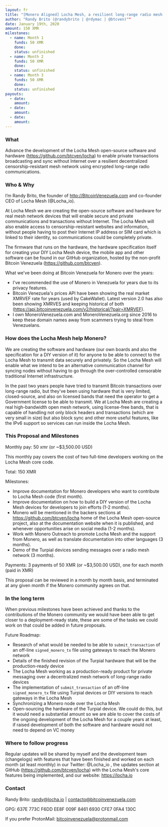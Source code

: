 ```yaml
---
layout: fr
title: "[Monero Aligned] Locha Mesh, a resilient long-range radio mesh network"
author: "Randy Brito (@randybrito | @rdymac | @btcven)""
date: January 19th, 2020
amount: 150 XMR
milestones:
  - name: Month 1
    funds: 50 XMR
    done:
    status: unfinished
  - name: Month 2
    funds: 50 XMR
    done:
    status: unfinished
  - name: Month 3
    funds: 50 XMR
    done:
    status: unfinished
payouts:
  - date:
    amount:
  - date:
    amount:
  - date:
    amount:
---
```


### What

Advance the development of the Locha Mesh open-source software and hardware (https://github.com/btcven/locha) to enable private transactions broadcasting and sync without Internet over a resilient decentralized censorship-resistant mesh network using encrypted long-range radio communications.


### Who & Why

I’m Randy Brito, the founder of http://BitcoinVenezuela.com and co-founder CEO of Locha Mesh (@Locha_io).

At Locha Mesh we are creating the open-source software and hardware for real mesh network devices that will enable secure and private communications and transactions without Internet. The Locha Mesh will also enable access to censorship-resistant websites and information, without people having to post their Internet IP address or SIM card which is linked to their identity, so communications could be completely private.

The firmware that runs on the hardware, the hardware specification itself for creating your DIY Locha Mesh device, the mobile app and other software can be found in our GitHub organization, hosted by the non-profit Bitcoin Venezuela (https://github.com/btcven).

What we've been doing at Bitcoin Venezuela for Monero over the years:

- I've recommended the use of Monero in Venezuela for years due to its privacy features.
- Bitcoin Venezuela's prices API have been showing the real market XMRVEF rate for years (used by CakeWallet). Latest version 2.0 has also been showing XMRVES and keeping historical of both (https://api.bitcoinvenezuela.com/v2/historical/?pair=XMRVEF).
- I own MoneroVenezuela.com and MoneroVenezuela.org since 2016 to keep these domain names away from scammers trying to steal from Venezuelans.


### How does the Locha Mesh help Monero?

We are creating the software and hardware (our own boards and also the specification for a DIY version of it) for anyone to be able to connect to the Locha Mesh to transmit data securely and privately. So the Locha Mesh will enable what we intend to be an alternative communication channel for syncing nodes without having to go through the over-controlled censorable traditional Internet infrastructure.

In the past two years people have tried to transmit Bitcoin transactions over long-range radio, but they've been using hardware that is very limited, closed-source, and also on licensed bands that need the operator to get a Government license to be able to transmit. We at Locha Mesh are creating a real high-bandwidth open mesh network, using license-free bands, that is capable of handling not only block headers and transactions (which are very small in size) but also block sync and other more useful features, like the IPv6 support so services can run inside the Locha Mesh.


### This Proposal and Milestones

Monthly pay: 50 xmr (or ~$3,500.00 USD)

This monthly pay covers the cost of two full-time developers working on the Locha Mesh core code.

Total: 150 XMR

Milestones:
- Improve documentation for Monero developers who want to contribute to Locha Mesh code (first month).
- Improve documentation on how to build a DIY version of the Locha Mesh devices for developers to join efforts (1-2 months).
- Monero will be mentioned in the backers sections at https://github.com/btcven/locha home of the Locha Mesh open-source project, also at the documentation website when it is published, and whenever opportunities arise on social media (1-2 months).
- Work with Monero Outreach to promote Locha Mesh and the support from Monero, as well as translate documentation into other languages (3 months).
- Demo of the Turpial devices sending messages over a radio mesh network (3 months).

Payments: 3 payments of 50 XMR (or ~$3,500.00 USD), one for each month (paid in XMR)

This proposal can be reviewed in a month by month basis, and terminated at any given month if the Monero community agrees on that.


### In the long term

When previous milestones have been achieved and thanks to the contributions of the Monero community we would have been able to get closer to a deployment-ready state, these are some of the tasks we could work on that could be added in future proposals.

Future Roadmap:
- Research of what would be needed to be able to `submit_transaction` of an off-line `signed_monero_tx` file using gateways to reach the Monero network
- Details of the finished revision of the Turpial hardware that will be the production-ready device
- The Locha Mesh working as a production-ready product for private messaging over a decentralized mesh network of long-range radio devices
- The implementation of `submit_transaction` of an off-line `signed_monero_tx` file using Turpial devices or DIY versions to reach gateways in the Locha Mesh
- Synchronizing a Monero node over the Locha Mesh
- Open-sourcing the hardware of the Turpial device. We could do this, but it would need a substantial amount so we are able to cover the costs of the ongoing development of the Locha Mesh for a couple years at least, if raised development of both the software and hardware would not need to depend on VC money


### Where to follow progress

Regular updates will be shared by myself and the development team (changelogs) with features that have been finished and worked on each month (at least monthly) in our Twitter: @Locha_io , the updates section at GitHub (https://github.com/btcven/locha) with the Locha Mesh's core features being implemented, and our website: https://locha.io


### Contact

Randy Brito: randy@locha.io | contacto@bitcoinvenezuela.com

GPG: 637E 773C F6DD EE8F 009F 8461 6930 CFE7 0FA4 130C

If you prefer ProtonMail: bitcoinvenezuela@protonmail.com
